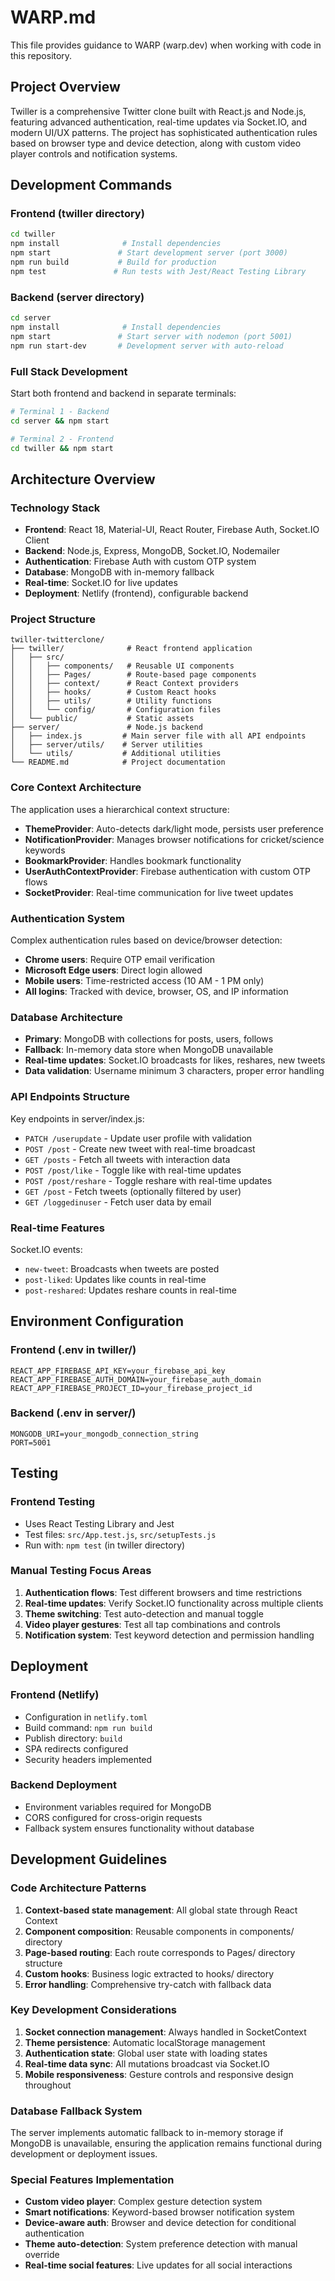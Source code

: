 # WARP.md

This file provides guidance to WARP (warp.dev) when working with code in this repository.

## Project Overview

Twiller is a comprehensive Twitter clone built with React.js and Node.js, featuring advanced authentication, real-time updates via Socket.IO, and modern UI/UX patterns. The project has sophisticated authentication rules based on browser type and device detection, along with custom video player controls and notification systems.

## Development Commands

### Frontend (twiller directory)
```bash
cd twiller
npm install              # Install dependencies
npm start               # Start development server (port 3000)
npm run build           # Build for production
npm test               # Run tests with Jest/React Testing Library
```

### Backend (server directory)
```bash
cd server
npm install              # Install dependencies
npm start               # Start server with nodemon (port 5001)
npm run start-dev       # Development server with auto-reload
```

### Full Stack Development
Start both frontend and backend in separate terminals:
```bash
# Terminal 1 - Backend
cd server && npm start

# Terminal 2 - Frontend  
cd twiller && npm start
```

## Architecture Overview

### Technology Stack
- **Frontend**: React 18, Material-UI, React Router, Firebase Auth, Socket.IO Client
- **Backend**: Node.js, Express, MongoDB, Socket.IO, Nodemailer
- **Authentication**: Firebase Auth with custom OTP system
- **Database**: MongoDB with in-memory fallback
- **Real-time**: Socket.IO for live updates
- **Deployment**: Netlify (frontend), configurable backend

### Project Structure
```
twiller-twitterclone/
├── twiller/              # React frontend application
│   ├── src/
│   │   ├── components/   # Reusable UI components
│   │   ├── Pages/        # Route-based page components
│   │   ├── context/      # React Context providers
│   │   ├── hooks/        # Custom React hooks
│   │   ├── utils/        # Utility functions
│   │   └── config/       # Configuration files
│   └── public/           # Static assets
├── server/               # Node.js backend
│   ├── index.js         # Main server file with all API endpoints
│   ├── server/utils/    # Server utilities
│   └── utils/           # Additional utilities
└── README.md            # Project documentation
```

### Core Context Architecture
The application uses a hierarchical context structure:
- **ThemeProvider**: Auto-detects dark/light mode, persists user preference
- **NotificationProvider**: Manages browser notifications for cricket/science keywords
- **BookmarkProvider**: Handles bookmark functionality
- **UserAuthContextProvider**: Firebase authentication with custom OTP flows
- **SocketProvider**: Real-time communication for live tweet updates

### Authentication System
Complex authentication rules based on device/browser detection:
- **Chrome users**: Require OTP email verification
- **Microsoft Edge users**: Direct login allowed
- **Mobile users**: Time-restricted access (10 AM - 1 PM only)
- **All logins**: Tracked with device, browser, OS, and IP information

### Database Architecture
- **Primary**: MongoDB with collections for posts, users, follows
- **Fallback**: In-memory data store when MongoDB unavailable
- **Real-time updates**: Socket.IO broadcasts for likes, reshares, new tweets
- **Data validation**: Username minimum 3 characters, proper error handling

### API Endpoints Structure
Key endpoints in server/index.js:
- `PATCH /userupdate` - Update user profile with validation
- `POST /post` - Create new tweet with real-time broadcast
- `GET /posts` - Fetch all tweets with interaction data
- `POST /post/like` - Toggle like with real-time updates
- `POST /post/reshare` - Toggle reshare with real-time updates
- `GET /post` - Fetch tweets (optionally filtered by user)
- `GET /loggedinuser` - Fetch user data by email

### Real-time Features
Socket.IO events:
- `new-tweet`: Broadcasts when tweets are posted
- `post-liked`: Updates like counts in real-time
- `post-reshared`: Updates reshare counts in real-time

## Environment Configuration

### Frontend (.env in twiller/)
```env
REACT_APP_FIREBASE_API_KEY=your_firebase_api_key
REACT_APP_FIREBASE_AUTH_DOMAIN=your_firebase_auth_domain
REACT_APP_FIREBASE_PROJECT_ID=your_firebase_project_id
```

### Backend (.env in server/)
```env
MONGODB_URI=your_mongodb_connection_string
PORT=5001
```

## Testing

### Frontend Testing
- Uses React Testing Library and Jest
- Test files: `src/App.test.js`, `src/setupTests.js`
- Run with: `npm test` (in twiller directory)

### Manual Testing Focus Areas
1. **Authentication flows**: Test different browsers and time restrictions
2. **Real-time updates**: Verify Socket.IO functionality across multiple clients
3. **Theme switching**: Test auto-detection and manual toggle
4. **Video player gestures**: Test all tap combinations and controls
5. **Notification system**: Test keyword detection and permission handling

## Deployment

### Frontend (Netlify)
- Configuration in `netlify.toml`
- Build command: `npm run build`
- Publish directory: `build`
- SPA redirects configured
- Security headers implemented

### Backend Deployment
- Environment variables required for MongoDB
- CORS configured for cross-origin requests
- Fallback system ensures functionality without database

## Development Guidelines

### Code Architecture Patterns
1. **Context-based state management**: All global state through React Context
2. **Component composition**: Reusable components in components/ directory
3. **Page-based routing**: Each route corresponds to Pages/ directory structure
4. **Custom hooks**: Business logic extracted to hooks/ directory
5. **Error handling**: Comprehensive try-catch with fallback data

### Key Development Considerations
1. **Socket connection management**: Always handled in SocketContext
2. **Theme persistence**: Automatic localStorage management
3. **Authentication state**: Global user state with loading states
4. **Real-time data sync**: All mutations broadcast via Socket.IO
5. **Mobile responsiveness**: Gesture controls and responsive design throughout

### Database Fallback System
The server implements automatic fallback to in-memory storage if MongoDB is unavailable, ensuring the application remains functional during development or deployment issues.

### Special Features Implementation
- **Custom video player**: Complex gesture detection system
- **Smart notifications**: Keyword-based browser notification system
- **Device-aware auth**: Browser and device detection for conditional authentication
- **Theme auto-detection**: System preference detection with manual override
- **Real-time social features**: Live updates for all social interactions